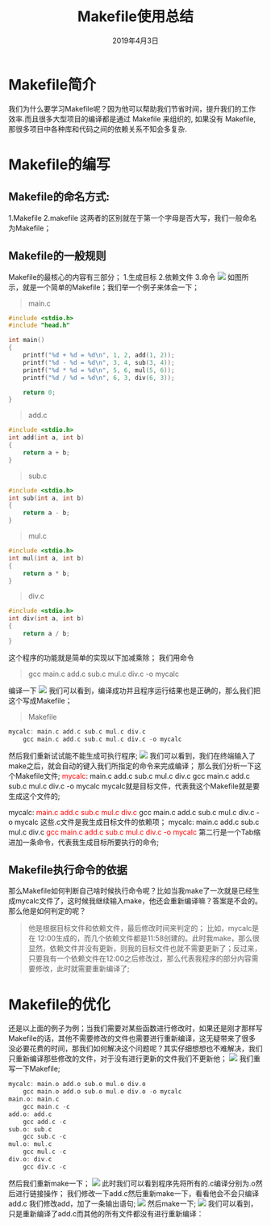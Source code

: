 ﻿---
title: Makefile使用总结
date: 2019年4月3日
mathjax: true
tags: 
	- Linux
	- 系统编程
categories: Linux系统编程
---
# **Makefile简介**
我们为什么要学习Makefile呢？因为他可以帮助我们节省时间，提升我们的工作效率.而且很多大型项目的编译都是通过 Makefile 来组织的, 如果没有 Makefile, 那很多项目中各种库和代码之间的依赖关系不知会多复杂.

<escape><!-- more --></escape>

# **Makefile的编写**
## **Makefile的命名方式:**
1.Makefile
2.makefile
这两者的区别就在于第一个字母是否大写，我们一般命名为Makefile；
## **Makefile的一般规则**
Makefile的最核心的内容有三部分；
1.生成目标
2.依赖文件
3.命令
![](/image/Makefile/规则.png)
如图所示，就是一个简单的Makefile；我们举一个例子来体会一下；
>main.c 
```c
#include <stdio.h>
#include "head.h"

int main()
{
    printf("%d + %d = %d\n", 1, 2, add(1, 2));
    printf("%d - %d = %d\n", 3, 4, sub(3, 4));
    printf("%d * %d = %d\n", 5, 6, mul(5, 6));
    printf("%d / %d = %d\n", 6, 3, div(6, 3));

    return 0;
}

```
>add.c
```c
#include <stdio.h>
int add(int a, int b)
{
    return a + b;
}
```
>sub.c
```c
#include <stdio.h>
int sub(int a, int b)
{
    return a - b;
}
```
>mul.c
```c
#include <stdio.h>
int mul(int a, int b)
{
    return a * b;
}
```
>div.c
```c
#include <stdio.h>
int div(int a, int b)
{
    return a / b;
}
```
这个程序的功能就是简单的实现以下加减乘除；
我们用命令
>gcc main.c add.c sub.c mul.c div.c -o mycalc

编译一下
![](/image/Makefile/编译.png)
我们可以看到，编译成功并且程序运行结果也是正确的，那么我们把这个写成Makefile；
>Makefile
```c
mycalc: main.c add.c sub.c mul.c div.c
	gcc main.c add.c sub.c mul.c div.c -o mycalc
```
然后我们重新试试能不能生成可执行程序;
![](/image/Makefile/make.png)
我们可以看到，我们在终端输入了make之后，就会自动的键入我们所指定的命令来完成编译；
那么我们分析一下这个Makefile文件;
<font color=red>mycalc</font>: main.c add.c sub.c mul.c div.c
	gcc main.c add.c sub.c mul.c div.c -o mycalc
mycalc就是目标文件，代表我这个Makefile就是要生成这个文件的;

mycalc: <font color=red>main.c add.c sub.c mul.c div.c</font>
	gcc main.c add.c sub.c mul.c div.c -o mycalc
这些.c文件是我生成目标文件的依赖项；
mycalc: main.c add.c sub.c mul.c div.c
	<font color=red>gcc main.c add.c sub.c mul.c div.c -o mycalc</font>
第二行是一个Tab缩进加一条命令，代表我生成目标所要执行的命令;

## Makefile执行命令的依据
那么Makefile如何判断自己啥时候执行命令呢？比如当我make了一次就是已经生成mycalc文件了，这时候我继续输入make，他还会重新编译嘛？答案是不会的。那么他是如何判定的呢？
>他是根据目标文件和依赖文件，最后修改时间来判定的；
比如，mycalc是在 12:00生成的，而几个依赖文件都是11:58创建的。此时我make，那么很显然，依赖文件并没有更新，则我的目标文件也就不需要更新了；反过来，只要我有一个依赖文件在12:00之后修改过，那么代表我程序的部分内容需要修改，此时就需要重新编译了;

# **Makefile的优化**
还是以上面的例子为例；当我们需要对某些函数进行修改时，如果还是刚才那样写Makefile的话，其他不需要修改的文件也需要进行重新编译，这无疑带来了很多没必要花费的时间，那我们如何解决这个问题呢？其实仔细想想也不难解决，我们只重新编译那些修改的文件，对于没有进行更新的文件我们不更新他；
![](/image/Makefile/tree.png)
我们重写一下Makefile;
```c
mycalc: main.o add.o sub.o mul.o div.o
	gcc main.o add.o sub.o mul.o div.o -o mycalc
main.o: main.c
	gcc main.c -c
add.o: add.c
	gcc add.c -c
sub.o: sub.c
	gcc sub.c -c
mul.o: mul.c
	gcc mul.c -c
div.o: div.c
	gcc div.c -c
```
然后我们重新make一下；
![](/image/Makefile/remake.png)
此时我们可以看到程序先将所有的.c编译分别为.o然后进行链接操作；
我们修改一下add.c然后重新make一下，看看他会不会只编译add.c
我们修改add，加了一条输出语句;
![](/image/Makefile/add.png)
然后make一下;
![](/image/Makefile/test.png)
我们可以看到，只是重新编译了add.c而其他的所有文件都没有进行重新编译：